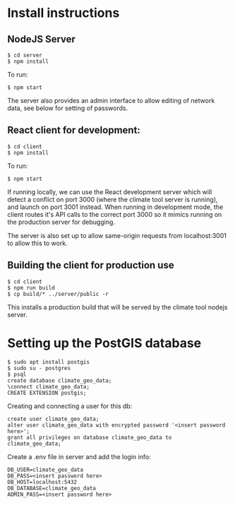 # Install instructions

## NodeJS Server

    $ cd server
    $ npm install

To run:

    $ npm start

The server also provides an admin interface to allow editing of
network data, see below for setting of passwords.
   
## React client for development:

    $ cd client
    $ npm install

To run:
    
  	$ npm start

If running locally, we can use the React development server which will
detect a conflict on port 3000 (where the climate tool server is
running), and launch on port 3001 instead. When running in development
mode, the client routes it's API calls to the correct port 3000 so it
mimics running on the production server for debugging.

The server is also set up to allow same-origin requests from
localhost:3001 to allow this to work.

## Building the client for production use

    $ cd client
    $ npm run build
    $ cp build/* ../server/public -r

This installs a production build that will be served by the climate
tool nodejs server.
    
# Setting up the PostGIS database

    $ sudo apt install postgis
    $ sudo su - postgres
    $ psql
    create database climate_geo_data;
    \connect climate_geo_data;
    CREATE EXTENSION postgis;

Creating and connecting a user for this db:

    create user climate_geo_data;
    alter user climate_geo_data with encrypted password '<insert password here>';
    grant all privileges on database climate_geo_data to climate_geo_data;`

Create a .env file in server and add the login info:

    DB_USER=climate_geo_data
    DB_PASS=<insert password here>
    DB_HOST=localhost:5432
    DB_DATABASE=climate_geo_data
    ADMIN_PASS=<insert password here>

